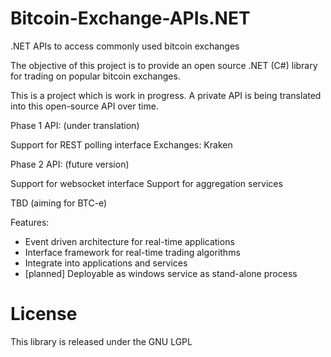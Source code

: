 Bitcoin-Exchange-APIs.NET
=========================

.NET APIs to access commonly used bitcoin exchanges


The objective of this project is to provide an open source .NET (C#) library for trading on popular bitcoin exchanges.

This is a project which is work in progress.  A private API is being translated into this open-source API over time. 

Phase 1 API: (under translation)

Support for REST polling interface
Exchanges: Kraken
 
Phase 2 API: (future version)

Support for websocket interface
Support for aggregation services

TBD (aiming for BTC-e)

Features:
- Event driven architecture for real-time applications
- Interface framework for real-time trading algorithms
- Integrate into applications and services
- [planned] Deployable as windows service as stand-alone process


License
=========================

This library is released under the GNU LGPL
